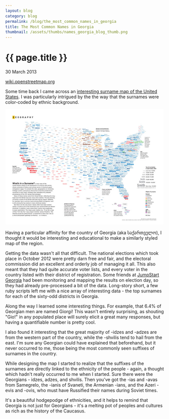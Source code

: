 ```yaml
---
layout: blog
category: blog
permalink: /blog/the_most_common_names_in_georgia
title: The Most Common Names in Georgia
thumbnail: /assets/thumbs/names_georgia_blog_thumb.png
---
```


{{ page.title }}
================
<span class="postdate">30 March 2013</span>

[wiki.openstreetmap.org](http://wiki.openstreetmap.org/)

Some time back I came across an <a href="http://spatialanalysis.co.uk/2011/01/whats-in-a-surname/" target="blank">interesting surname map of the United States</a>. I was particularly intrigued by the the way that the surnames were color-coded by ethnic background.

<a href="http://spatialanalysis.co.uk/2011/01/whats-in-a-surname/" target="blank"><img src="/assets/images/georgia_name_map/surnames_usa.jpg" width="500" alt="USA Surname Map" /></a>

Having a particular affinity for the country of Georgia (aka <span class="smaller">საქართველო</span>), I thought it would be interesting and educational to make a similarly styled map of the region.

Getting the data wasn't all that difficult. The national elections which took place in October 2012 were pretty darn free and fair, and the electoral commission did an excellent and orderly job of managing it all. This also meant that they had quite accurate voter lists, and every voter in the country listed with their district of registration. Some friends at <a href="http://jumpstart.ge" target="blank">JumpStart Georgia</a> had been monitoring and mapping the results on election day, so they had already pre-processed a bit of the data. Long-story short, a few ruby scripts left me with a nice array of interesting data - the top surnames for each of the sixty-odd districts in Georgia.

Along the way I learned some interesting things. For example, that 6.4% of Georgian men are named Giorgi! This wasn't entirely surprising, as shouting "Gio!" in any populated place will surely elicit a great many responses, but having a quantifiable number is pretty cool.

I also found it interesting that the great majority of -idzes and -adzes are from the western part of the country, while the -shvilis tend to hail from the east. I'm sure any Georgian could have explained that beforehand, but it never occurred to me, those being the most commonly seen suffixes of surnames in the country.

While designing the map I started to realize that the suffixes of the surnames are directly linked to the ethnicity of the people - again, a thought which hadn't really occurred to me when I started. Sure there were the Georgians - idzes, adzes, and shvilis. Then you've got the -ias and -avas from Samegrelo, the -ianis of Svaneti, the Armenian -ians, and the Azeri -evis and -ovis, who must have Russified their names during Soviet times.

It's a beautiful hodgepodge of ethnicities, and it helps to remind that Georgia is not just for Georgians - it's a melting pot of peoples and cultures as rich as the history of the Caucasus.









